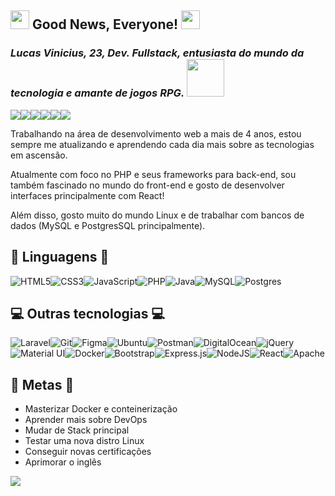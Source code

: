 ## <img src="https://www.clipartmax.com/png/full/376-3762628_professor-farnsworth-professor-farnsworth.png" width="30px">  Good News, Everyone! <img src="https://www.clipartmax.com/png/full/376-3762628_professor-farnsworth-professor-farnsworth.png" width="30px"> 
### *Lucas Vinicius, 23, Dev. Fullstack, entusiasta do mundo da tecnologia e amante de jogos RPG.* <img src="https://giffiles.alphacoders.com/146/14693.gif" width="60px">

<a href="https://lucasvscs.dev.br/" target="_blank"><img src="https://img.shields.io/badge/Portfolio-%23000000.svg?style=for-the-badge&logo=firefox&logoColor=#FF7139" /></a><a href="https://steamcommunity.com/id/VSCS" target="_blank"><img src="https://img.shields.io/badge/Steam-000000?style=for-the-badge&logo=steam&logoColor=white" /></a><a href="https://www.instagram.com/lucasvscs/" target="_blank"><img src="https://img.shields.io/badge/Instagram-E4405F?style=for-the-badge&logo=instagram&logoColor=white" /></a><a href="mailto:lucasvscs@outlook.com" target="_blank"><img src="https://img.shields.io/badge/Microsoft_Outlook-0078D4?style=for-the-badge&logo=microsoft-outlook&logoColor=white" /></a><a href="https://www.linkedin.com/in/lucasvscs/" target="_blank"><img src="https://img.shields.io/badge/LinkedIn-0077B5?style=for-the-badge&logo=linkedin&logoColor=white" /></a><a href="https://t.me/lucasvscs" target="_blank"><img src="https://img.shields.io/badge/Telegram-2CA5E0?style=for-the-badge&logo=telegram&logoColor=white" /></a>

Trabalhando na área de desenvolvimento web a mais de 4 anos, estou sempre me atualizando e aprendendo cada dia mais sobre as tecnologias em ascensão.

Atualmente com foco no PHP e seus frameworks para back-end, sou também fascinado no mundo do front-end e gosto de desenvolver interfaces principalmente com React!

Além disso, gosto muito do mundo Linux e de trabalhar com bancos de dados (MySQL e PostgresSQL principalmente).

## :robot: Linguagens :robot:

![HTML5](https://img.shields.io/badge/html5-%23E34F26.svg?style=for-the-badge&logo=html5&logoColor=white)![CSS3](https://img.shields.io/badge/css3-%231572B6.svg?style=for-the-badge&logo=css3&logoColor=white)![JavaScript](https://img.shields.io/badge/javascript-%23323330.svg?style=for-the-badge&logo=javascript&logoColor=%23F7DF1E)![PHP](https://img.shields.io/badge/php-%23777BB4.svg?style=for-the-badge&logo=php&logoColor=white)![Java](https://img.shields.io/badge/java-%23ED8B00.svg?style=for-the-badge&logo=java&logoColor=white)![MySQL](https://img.shields.io/badge/mysql-%2300f.svg?style=for-the-badge&logo=mysql&logoColor=white)![Postgres](https://img.shields.io/badge/postgres-%23316192.svg?style=for-the-badge&logo=postgresql&logoColor=white)

## :computer: Outras tecnologias :computer:

![Laravel](https://img.shields.io/badge/laravel-%23FF2D20.svg?style=for-the-badge&logo=laravel&logoColor=white)![Git](https://img.shields.io/badge/git-%23F05033.svg?style=for-the-badge&logo=git&logoColor=white)![Figma](https://img.shields.io/badge/figma-%23F24E1E.svg?style=for-the-badge&logo=figma&logoColor=white)![Ubuntu](https://img.shields.io/badge/Ubuntu-E95420?style=for-the-badge&logo=ubuntu&logoColor=white)![Postman](https://img.shields.io/badge/Postman-FF6C37?style=for-the-badge&logo=postman&logoColor=white)![DigitalOcean](https://img.shields.io/badge/DigitalOcean-%230167ff.svg?style=for-the-badge&logo=digitalOcean&logoColor=white)![jQuery](https://img.shields.io/badge/jquery-%230769AD.svg?style=for-the-badge&logo=jquery&logoColor=white)![Material UI](https://img.shields.io/badge/materialui-%230081CB.svg?style=for-the-badge&logo=material-ui&logoColor=white)![Docker](https://img.shields.io/badge/docker-%230db7ed.svg?style=for-the-badge&logo=docker&logoColor=white)![Bootstrap](https://img.shields.io/badge/bootstrap-%23563D7C.svg?style=for-the-badge&logo=bootstrap&logoColor=white)![Express.js](https://img.shields.io/badge/express.js-%23404d59.svg?style=for-the-badge&logo=express&logoColor=%2361DAFB)![NodeJS](https://img.shields.io/badge/node.js-6DA55F?style=for-the-badge&logo=node.js&logoColor=white)![React](https://img.shields.io/badge/react-%2320232a.svg?style=for-the-badge&logo=react&logoColor=%2361DAFB)![Apache](https://img.shields.io/badge/apache-%23D42029.svg?style=for-the-badge&logo=apache&logoColor=white)

## :rocket: Metas :rocket:	

- Masterizar Docker e conteinerização
- Aprender mais sobre DevOps
- Mudar de Stack principal
- Testar uma nova distro Linux
- Conseguir novas certificações
- Aprimorar o inglês

![](https://komarev.com/ghpvc/?username=lucasvscs)
